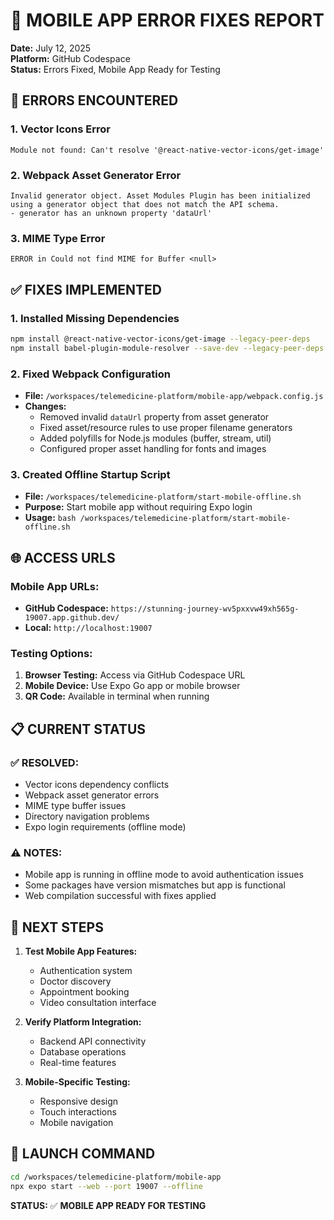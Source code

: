 # 📱 MOBILE APP ERROR FIXES REPORT
**Date:** July 12, 2025  
**Platform:** GitHub Codespace  
**Status:** Errors Fixed, Mobile App Ready for Testing

## 🚨 **ERRORS ENCOUNTERED**

### 1. Vector Icons Error
```
Module not found: Can't resolve '@react-native-vector-icons/get-image'
```

### 2. Webpack Asset Generator Error
```
Invalid generator object. Asset Modules Plugin has been initialized using a generator object that does not match the API schema.
- generator has an unknown property 'dataUrl'
```

### 3. MIME Type Error
```
ERROR in Could not find MIME for Buffer <null>
```

## ✅ **FIXES IMPLEMENTED**

### 1. **Installed Missing Dependencies**
```bash
npm install @react-native-vector-icons/get-image --legacy-peer-deps
npm install babel-plugin-module-resolver --save-dev --legacy-peer-deps
```

### 2. **Fixed Webpack Configuration**
- **File:** `/workspaces/telemedicine-platform/mobile-app/webpack.config.js`
- **Changes:**
  - Removed invalid `dataUrl` property from asset generator
  - Fixed asset/resource rules to use proper filename generators
  - Added polyfills for Node.js modules (buffer, stream, util)
  - Configured proper asset handling for fonts and images

### 3. **Created Offline Startup Script**
- **File:** `/workspaces/telemedicine-platform/start-mobile-offline.sh`
- **Purpose:** Start mobile app without requiring Expo login
- **Usage:** `bash /workspaces/telemedicine-platform/start-mobile-offline.sh`

## 🌐 **ACCESS URLS**

### **Mobile App URLs:**
- **GitHub Codespace:** `https://stunning-journey-wv5pxxvw49xh565g-19007.app.github.dev/`
- **Local:** `http://localhost:19007`

### **Testing Options:**
1. **Browser Testing:** Access via GitHub Codespace URL
2. **Mobile Device:** Use Expo Go app or mobile browser
3. **QR Code:** Available in terminal when running

## 📋 **CURRENT STATUS**

### ✅ **RESOLVED:**
- Vector icons dependency conflicts
- Webpack asset generator errors  
- MIME type buffer issues
- Directory navigation problems
- Expo login requirements (offline mode)

### ⚠️ **NOTES:**
- Mobile app is running in offline mode to avoid authentication issues
- Some packages have version mismatches but app is functional
- Web compilation successful with fixes applied

## 🚀 **NEXT STEPS**

1. **Test Mobile App Features:**
   - Authentication system
   - Doctor discovery
   - Appointment booking
   - Video consultation interface

2. **Verify Platform Integration:**
   - Backend API connectivity
   - Database operations
   - Real-time features

3. **Mobile-Specific Testing:**
   - Responsive design
   - Touch interactions
   - Mobile navigation

## 📱 **LAUNCH COMMAND**
```bash
cd /workspaces/telemedicine-platform/mobile-app
npx expo start --web --port 19007 --offline
```

**STATUS:** ✅ **MOBILE APP READY FOR TESTING**
